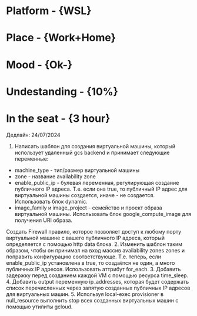 # Platform     - {WSL}
# Place        - {Work+Home}
# Mood         - {Ok-}
# Undestanding - {10%}
# In the seat  - {3 hour}

Дедлайн: 24/07/2024




1. Написать шаблон для создания виртуальной машины, который использует удаленный gcs backend и принимает следующие переменные:
- machine_type - тип/размер виртуальной машины
- zone - название availability zone
- enable_public_ip - булевая переменная, регулирующая создание публичного IP адреса. Т.е. если она true, то публичный IP адрес для виртуальной машины создается, иначе - не создается. Использовать блок dynamic.
- image_family и image_project - семейство и проект образа виртуальной машины. Использовать блок google_compute_image для получения URI образа.

Создать Firewall правило, которое позволяет доступ к любому порту виртуальной машине с вашего публичного IP адреса, который определяется с помощью http data блока.
2. Изменить шаблон таким образом, чтобы он принимал на вход массив availability zones zones и поправить конфигурацию соответствующе. Т.е. теперь, если enable_public_ip установлена в true, то создаётся не один, а много публичных IP адресов. Использовать аттрибут for_each.
3. Добавить задержку перед созданием каждой VM с помощью ресурса time_sleep.
4. Добавить output переменную ip_addresses, которая будет содержать список перечисленных через запятую созданных публичных IP адресов для виртуальных машин.
5. Используя local-exec provisioner в null_resource выполнить stop всех созданных виртуальных машин с помощью утилиты gcloud.
